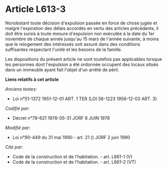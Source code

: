 # Article L613-3

Nonobstant toute décision d'expulsion passée en force de chose jugée et malgré l'expiration des délais accordés en vertu des
articles précédents, il doit être sursis à toute mesure d'expulsion non exécutée à la date du 1er novembre de chaque année
jusqu'au 15 mars de l'année suivante, à moins que le relogement des intéressés soit assuré dans des conditions suffisantes
respectant l'unité et les besoins de la famille.

Les dispositions du présent article ne sont toutefois pas applicables lorsque les personnes dont l'expulsion a été ordonnée
occupent des locaux situés dans un immeuble ayant fait l'objet d'un arrêté de péril.

**Liens relatifs à cet article**

_Anciens textes_:

  - Loi n°51-1372 1951-12-01 ART. 1 TER (LOI 56-1223 1956-12-03 ART. 3)

_Codifié par_:

  - Décret n°78-621 1978-05-31 JORF 8 JUIN 1978

_Modifié par_:

  - Loi n°90-449 du 31 mai 1990 - art. 21 () JORF 2 juin 1990

_Cité par_:

  - Code de la construction et de l'habitation. - art. L661-1 (V)
  - Code de la construction et de l'habitation. - art. L661-2 (VT)
